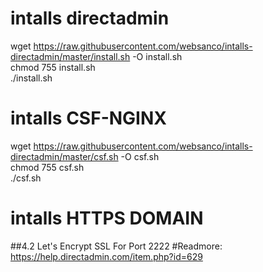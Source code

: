 # intalls directadmin

wget https://raw.githubusercontent.com/websanco/intalls-directadmin/master/install.sh -O install.sh  
chmod 755 install.sh  
./install.sh  


# intalls CSF-NGINX
wget https://raw.githubusercontent.com/websanco/intalls-directadmin/master/csf.sh -O csf.sh  
chmod 755 csf.sh  
./csf.sh  

# intalls HTTPS DOMAIN
##4.2 Let's Encrypt SSL For Port 2222
#Readmore: https://help.directadmin.com/item.php?id=629



